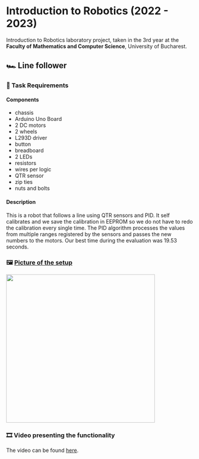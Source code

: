 
# Introduction to Robotics (2022 - 2023)


Introduction to Robotics laboratory project, taken in the 3rd year at the **Faculty of Mathematics and Computer Science**, University of Bucharest. 

<h2> 🏎️ Line follower </h2>

### 📜 Task Requirements

#### Components
- chassis
- Arduino Uno Board
- 2 DC motors
- 2 wheels
- L293D driver
- button
- breadboard
- 2 LEDs
- resistors
- wires per logic
- QTR sensor
- zip ties
- nuts and bolts

#### Description
This is a robot that follows a line using QTR sensors and PID.
It self calibrates and we save the calibration in EEPROM so we do not have to redo the calibration every single time. 
The PID algorithm processes the values from multiple ranges registered by the sensors and passes the new numbers to the motors. 
Our best time during the evaluation was 19.53 seconds.

### 🖼️ [Picture of the setup]()
 <img src="" width="400" height="400" />


### 🎞️ Video presenting the functionality
The video can be found [here]().
